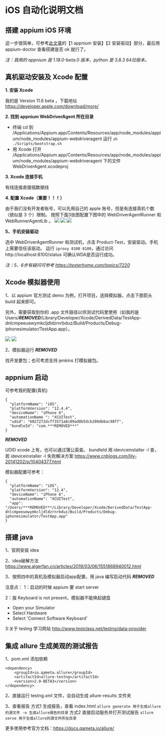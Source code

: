 #  iOS 自动化说明文档

## 搭建 appium iOS 环境
这一步很简单，可参考[此文章](https://juejin.im/post/5d7ef540f265da03bb4ada00)的【1 appnium 安装】【2 安装驱动】部分，最后用 appium-doctor 查看搭建是否 ok 就行了。

*注：我用的 appnium 是 1.18.0-beta.0 版本，python 是 3.8.3  64位版本。*

## 真机驱动安装及 Xcode 配置

**1. 安装 Xcode**

我的是 Version 11.6 beta ，下载地址 https://developer.apple.com/download/more/

**2. 找到 appnium WebDriverAgent 所在目录**

  - 终端 cd 到  /Applications/Appium.app/Contents/Resources/app/node_modules/appium/node_modules/appium-webdriveragent 运行 `sh ./Scripts/bootstrap.sh`
  - 用 Xcode 打开 /Applications/Appium.app/Contents/Resources/app/node_modules/appium/node_modules/appium-webdriveragent 下的文件 WebDriverAgent.xcodeproj
  
**3. Xcode 连接手机**

有线连接直接插数据线

**4. 配置 Xcode（重要！！！）**

由于我们没有开发者账号，可以先用自己的 apple 账号，但是有连接真机个数（貌似是 3 个）限制。
按照下面3张图配置下图中的 WebDriverAgentRunner 和 WebRunnerAgentLib 。
![](https://s1.ax1x.com/2020/03/27/GPiW24.jpg)
![](https://s1.ax1x.com/2020/03/27/GPFkRg.jpg)
![](https://s1.ax1x.com/2020/03/27/GPFao6.jpg)

**5、手机安装驱动**

选中 WebDriverAgentRunner 和测试机，点击 Product-Test，安装驱动。手机上需要信任该驱动。
运行 `iproxy 8100 8100`，通过访问 http://localhost:8100/status 可确认WDA是否运行成功。

*注：5、6步有疑问可参考 https://testerhome.com/topics/7220*

## Xcode 模拟器使用

1、以 appium 官方测试 demo 为例，打开项目，选择模拟器，点击下图箭头 build 起来即可。

另外，需要获取到你的 .app 文件路径以供测试代码里使用（如我的是Users/***REMOVED***/Library/Developer/Xcode/DerivedData/TestApp-dnlcmpeeuewymkcljdldzrnrbduz/Build/Products/Debug-iphonesimulator/TestApp.app）。

![](https://s1.ax1x.com/2020/03/27/GPEfFx.jpg)
![](https://s1.ax1x.com/2020/03/27/GPEyy4.jpg)

2、模拟器运行 ***REMOVED***

找开发要包；也可考虑支持 jenkins 打模拟器包。

## appnium 启动

可参考我的配置(真机)

```
{
  "platformName": "iOS",
  "platformVersion": "12.4.4",
  "deviceName": "iPhone 6",
  "automationName ": "XCUITest",
  "udid": "6027272dcff3571a8c89ad0b5dcb200db6ac98ff",
  "bundleId": "com.***REMOVED***"
}
```

***REMOVED***


UDID xcode 上有，也可以通过蒲公英查。
bundleId 用 ideviceinstaller -l 查，若 ideviceinstaller -l 失败解决方案 https://www.cnblogs.com/lily-20141202/p/10404377.html


模拟器配置可参考：

```
{
  "platformName": "iOS",
  "platformVersion": "12.4",
  "deviceName": "iPhone 6",
  "automationName": "XCUITest",
  "app": "/Users/***REMOVED***/Library/Developer/Xcode/DerivedData/TestApp-dnlcmpeeuewymkcljdldzrnrbduz/Build/Products/Debug-iphonesimulator/TestApp.app"
}
```


## 搭建 java

1、官网安装 idea 

2、idea破解方法
https://www.algerfan.cn/articles/2019/03/06/1551868940012.html

3、按照四中的真机及模拟器启动app配置，用 java 编写启动代码
***REMOVED***

注意点：
1：启动的时候 appium 要 start server

2：报 Keyboard is not present，模拟器不能唤起键盘
- Open your Simulator
- Select Hardware
- Select 'Connect Software Keyboard’

3:关于 testng 学习网站
http://www.testclass.net/testng/data-provider


## 集成 allure 生成美观的测试报告

1、pom.xml 添加依赖
```
<dependency>
    <groupId>io.qameta.allure</groupId>
    <artifactId>allure-testng</artifactId>
    <version>2.0-BETA3</version>
</dependency>
```
2、直接运行 testng.xml 文件，会自动生成 allure-results 文件夹

3、查看报告
方式1 生成报告，查看 index.html
`allure generate 用于生成allure的源文件 -o 生成allure报告的目录`
方式2 直接启动服务并打开测试报告
`allure serve 用于生成allure的源文件所在目录`

更多使用参考官方文档：https://docs.qameta.io/allure/





